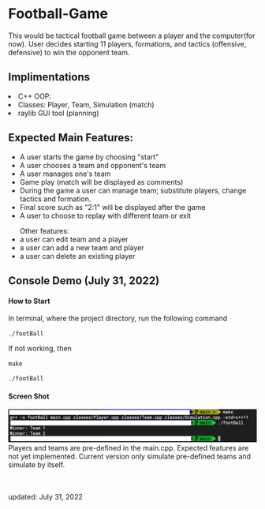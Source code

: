 # Football-Game

<p>
This would be tactical football game between a player and the computer(for now). 
User decides starting 11 players, formations, and tactics (offensive, defensive) to win the opponent team.
</p>

<h2>Implimentations</h2>
<li>C++ OOP: </li>
<li>Classes: Player, Team, Simulation (match)</li>
<li>raylib GUI tool (planning)</li>

<h2>Expected Main Features:</h2>
<ul>
<li>A user starts the game by choosing "start"</li>
<li>A user chooses a team and opponent's team</li>
<li>A user manages one's team</li>
<li>Game play (match will be displayed as comments)</li>
<li>During the game a user can manage team; substitute players, change tactics and formation.</li>
<li>Final score such as "2:1" will be displayed after the game</li>
<li>A user to choose to replay with different team or exit</li>
</ul>
<ul>
Other features:
<li>a user can edit team and a player</li>
<li>a user can add a new team and player</li>
<li>a user can delete an existing player</li>
</ul>

<h2>Console Demo (July 31, 2022)</h2>
<h4>How to Start</h4>
In terminal, where the project directory, run the following command
<pre><code>./footBall</code></pre>
If not working, then
<pre><code>make</code></pre>
<pre><code>./footBall</code></pre>

<h4>Screen Shot </h4>

![demo](src/img/first.png)
Players and teams are pre-defined in the main.cpp.
Expected features are not yet implemented.
Current version only simulate pre-defined teams and simulate by itself.


<br><br>
updated: July 31, 2022
